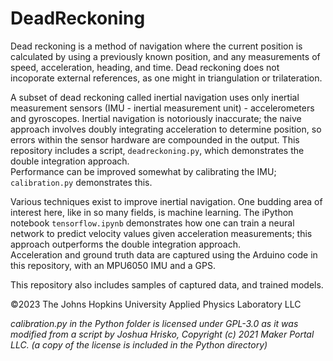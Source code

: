 # DeadReckoning

Dead reckoning is a method of navigation where the current position is calculated by using a previously known position, and any measurements of speed, acceleration, heading, and time. Dead reckoning does not incoporate external references, as one might in triangulation or trilateration.  
  
A subset of dead reckoning called inertial navigation uses only inertial measurement sensors (IMU - inertial measurement unit) - accelerometers and gyroscopes. Inertial navigation is notoriously inaccurate; the naive approach involves doubly integrating acceleration to determine position, so errors within the sensor hardware are compounded in the output. This repository includes a script, `deadreckoning.py`, which demonstrates the double integration approach.  
Performance can be improved somewhat by calibrating the IMU; `calibration.py` demonstrates this.  
  
Various techniques exist to improve inertial navigation. One budding area of interest here, like in so many fields, is machine learning. The iPython notebook `tensorflow.ipynb` demonstrates how one can train a neural network to predict velocity values given acceleration measurements; this approach outperforms the double integration approach.  
Acceleration and ground truth data are captured using the Arduino code in this repository, with an MPU6050 IMU and a GPS.  
  
This repository also includes samples of captured data, and trained models. 
  
©2023 The Johns Hopkins University Applied Physics Laboratory LLC  
  
_calibration.py in the Python folder is licensed under GPL-3.0 as it was modified from a script by Joshua Hrisko, Copyright (c) 2021 Maker Portal LLC. (a copy of the license is included in the Python directory)_
